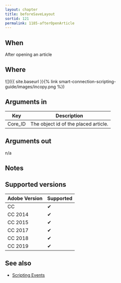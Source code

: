 ```yaml
---
layout: chapter
title: beforeSaveLayout
sortid: 121
permalink: 1185-afterOpenArticle
---
```


## When

After opening an article

## Where

![]({{ site.baseurl }}{% link smart-connection-scripting-guide/images/incopy.png %})

## Arguments in

|Key     | Description                          |
|--------|--------------------------------------|
|Core_ID | The object id of the placed article. |

## Arguments out

n/a

## Notes

## Supported versions

| Adobe Version | Supported |
|---------------|-----------|
| CC            | ✔         |
| CC 2014       | ✔         |
| CC 2015       | ✔         |
| CC 2017       | ✔         |
| CC 2018       | ✔         |
| CC 2019       | ✔         |

## See also

* [Scripting Events](../../ScriptingEvents/index.md)